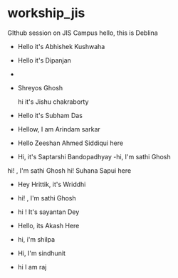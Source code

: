 # workship_jis
GIthub session on JIS Campus
hello, this is Deblina
- Hello it's Abhishek Kushwaha 

- Hello it's Dipanjan
- 
- Shreyos Ghosh


  hi it's Jishu chakraborty

- Hello it's Subham Das
- Hellow, I am Arindam sarkar
- Hello Zeeshan Ahmed Siddiqui here
- Hi, it's Saptarshi Bandopadhyay
-hi, I'm sathi Ghosh


hi! , I'm sathi Ghosh
hi! Suhana Sapui here


- Hey Hrittik, it's Wriddhi

- hi! , I'm sathi Ghosh

- hi ! It's sayantan Dey


- Hello, its Akash Here 

- hi, i'm shilpa

- Hi, I'm sindhunit
- hi I am raj





